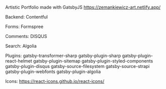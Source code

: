Artistic Portfolio made with GatsbyJS
https://zemankiewicz-art.netlify.app/

Backend: Contentful

Forms: Formspree

Comments: DISQUS

Search: Algolia

Plugins:
gatsby-transformer-sharp
gatsby-plugin-sharp
gatsby-plugin-react-helmet
gatsby-plugin-sitemap
gatsby-plugin-styled-components
gatsby-plugin-disqus
gatsby-source-filesystem
gatsby-source-strapi
gatsby-plugin-webfonts
gatsby-plugin-algolia

Icons: https://react-icons.github.io/react-icons/
